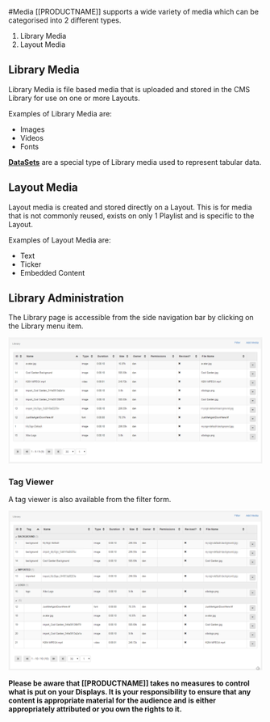 <!--toc=media-->
#Media
[[PRODUCTNAME]] supports a wide variety of media which can be categorised into 2 different types.

1. Library Media
2. Layout Media

## Library Media
Library Media is file based media that is uploaded and stored in the CMS Library for use on one or more Layouts.

Examples of Library Media are:
- Images
- Videos
- Fonts

**[DataSets](media_datasets.html)** are a special type of Library media used to represent tabular data.

## Layout Media
Layout media is created and stored directly on a Layout. This is for media that is not commonly reused, exists on only 1 Playlist and is specific to the Layout.

Examples of Layout Media are:
- Text
- Ticker
- Embedded Content

## Library Administration
The Library page is accessible from the side navigation bar by clicking on the Library menu item.

![Library Administration](img/media_grid.png)


### Tag Viewer
A tag viewer is also available from the filter form.

![Library Administration Tag Viewer](img/media_grid_tag_viewer.png)


**Please be aware that [[PRODUCTNAME]] takes no measures to control what is put on your Displays. It is your responsibility to ensure that any content is appropriate material for the audience and is either appropriately attributed or you own the rights to it.**